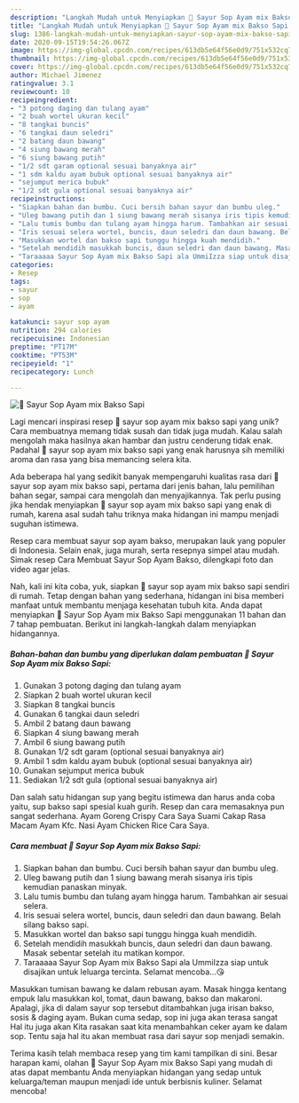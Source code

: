 ```yaml
---
description: "Langkah Mudah untuk Menyiapkan 🍁 Sayur Sop Ayam mix Bakso Sapi yang Enak"
title: "Langkah Mudah untuk Menyiapkan 🍁 Sayur Sop Ayam mix Bakso Sapi yang Enak"
slug: 1386-langkah-mudah-untuk-menyiapkan-sayur-sop-ayam-mix-bakso-sapi-yang-enak
date: 2020-09-15T19:54:26.067Z
image: https://img-global.cpcdn.com/recipes/613db5e64f56e0d9/751x532cq70/🍁-sayur-sop-ayam-mix-bakso-sapi-foto-resep-utama.jpg
thumbnail: https://img-global.cpcdn.com/recipes/613db5e64f56e0d9/751x532cq70/🍁-sayur-sop-ayam-mix-bakso-sapi-foto-resep-utama.jpg
cover: https://img-global.cpcdn.com/recipes/613db5e64f56e0d9/751x532cq70/🍁-sayur-sop-ayam-mix-bakso-sapi-foto-resep-utama.jpg
author: Michael Jimenez
ratingvalue: 3.1
reviewcount: 10
recipeingredient:
- "3 potong daging dan tulang ayam"
- "2 buah wortel ukuran kecil"
- "8 tangkai buncis"
- "6 tangkai daun seledri"
- "2 batang daun bawang"
- "4 siung bawang merah"
- "6 siung bawang putih"
- "1/2 sdt garam optional sesuai banyaknya air"
- "1 sdm kaldu ayam bubuk optional sesuai banyaknya air"
- "sejumput merica bubuk"
- "1/2 sdt gula optional sesuai banyaknya air"
recipeinstructions:
- "Siapkan bahan dan bumbu. Cuci bersih bahan sayur dan bumbu uleg."
- "Uleg bawang putih dan 1 siung bawang merah sisanya iris tipis kemudian panaskan minyak."
- "Lalu tumis bumbu dan tulang ayam hingga harum. Tambahkan air sesuai selera."
- "Iris sesuai selera wortel, buncis, daun seledri dan daun bawang. Belah silang bakso sapi."
- "Masukkan wortel dan bakso sapi tunggu hingga kuah mendidih."
- "Setelah mendidih masukkah buncis, daun seledri dan daun bawang. Masak sebentar setelah itu matikan kompor."
- "Taraaaaa Sayur Sop Ayam mix Bakso Sapi ala UmmiIzza siap untuk disajikan untuk leluarga tercinta. Selamat mencoba...😘"
categories:
- Resep
tags:
- sayur
- sop
- ayam

katakunci: sayur sop ayam 
nutrition: 294 calories
recipecuisine: Indonesian
preptime: "PT17M"
cooktime: "PT53M"
recipeyield: "1"
recipecategory: Lunch

---
```



![🍁 Sayur Sop Ayam mix Bakso Sapi](https://img-global.cpcdn.com/recipes/613db5e64f56e0d9/751x532cq70/🍁-sayur-sop-ayam-mix-bakso-sapi-foto-resep-utama.jpg)

Lagi mencari inspirasi resep 🍁 sayur sop ayam mix bakso sapi yang unik? Cara membuatnya memang tidak susah dan tidak juga mudah. Kalau salah mengolah maka hasilnya akan hambar dan justru cenderung tidak enak. Padahal 🍁 sayur sop ayam mix bakso sapi yang enak harusnya sih memiliki aroma dan rasa yang bisa memancing selera kita.

Ada beberapa hal yang sedikit banyak mempengaruhi kualitas rasa dari 🍁 sayur sop ayam mix bakso sapi, pertama dari jenis bahan, lalu pemilihan bahan segar, sampai cara mengolah dan menyajikannya. Tak perlu pusing jika hendak menyiapkan 🍁 sayur sop ayam mix bakso sapi yang enak di rumah, karena asal sudah tahu triknya maka hidangan ini mampu menjadi suguhan istimewa.

Resep cara membuat sayur sop ayam bakso, merupakan lauk yang populer di Indonesia. Selain enak, juga murah, serta resepnya simpel atau mudah. Simak resep Cara Membuat Sayur Sop Ayam Bakso, dilengkapi foto dan video agar jelas.


Nah, kali ini kita coba, yuk, siapkan 🍁 sayur sop ayam mix bakso sapi sendiri di rumah. Tetap dengan bahan yang sederhana, hidangan ini bisa memberi manfaat untuk membantu menjaga kesehatan tubuh kita. Anda dapat menyiapkan 🍁 Sayur Sop Ayam mix Bakso Sapi menggunakan 11 bahan dan 7 tahap pembuatan. Berikut ini langkah-langkah dalam menyiapkan hidangannya.

<!--inarticleads1-->

##### Bahan-bahan dan bumbu yang diperlukan dalam pembuatan 🍁 Sayur Sop Ayam mix Bakso Sapi:

1. Gunakan 3 potong daging dan tulang ayam
1. Siapkan 2 buah wortel ukuran kecil
1. Siapkan 8 tangkai buncis
1. Gunakan 6 tangkai daun seledri
1. Ambil 2 batang daun bawang
1. Siapkan 4 siung bawang merah
1. Ambil 6 siung bawang putih
1. Gunakan 1/2 sdt garam (optional sesuai banyaknya air)
1. Ambil 1 sdm kaldu ayam bubuk (optional sesuai banyaknya air)
1. Gunakan sejumput merica bubuk
1. Sediakan 1/2 sdt gula (optional sesuai banyaknya air)


Dan salah satu hidangan sup yang begitu istimewa dan harus anda coba yaitu, sup bakso sapi spesial kuah gurih. Resep dan cara memasaknya pun sangat sederhana. Ayam Goreng Crispy Cara Saya Suami Cakap Rasa Macam Ayam Kfc. Nasi Ayam Chicken Rice Cara Saya. 

<!--inarticleads2-->

##### Cara membuat 🍁 Sayur Sop Ayam mix Bakso Sapi:

1. Siapkan bahan dan bumbu. Cuci bersih bahan sayur dan bumbu uleg.
1. Uleg bawang putih dan 1 siung bawang merah sisanya iris tipis kemudian panaskan minyak.
1. Lalu tumis bumbu dan tulang ayam hingga harum. Tambahkan air sesuai selera.
1. Iris sesuai selera wortel, buncis, daun seledri dan daun bawang. Belah silang bakso sapi.
1. Masukkan wortel dan bakso sapi tunggu hingga kuah mendidih.
1. Setelah mendidih masukkah buncis, daun seledri dan daun bawang. Masak sebentar setelah itu matikan kompor.
1. Taraaaaa Sayur Sop Ayam mix Bakso Sapi ala UmmiIzza siap untuk disajikan untuk leluarga tercinta. Selamat mencoba...😘


Masukkan tumisan bawang ke dalam rebusan ayam. Masak hingga kentang empuk lalu masukkan kol, tomat, daun bawang, bakso dan makaroni. Apalagi, jika di dalam sayur sop tersebut ditambahkan juga irisan bakso, sosis &amp; daging ayam. Bukan cuma sedap, sop ini juga akan terasa sangat Hal itu juga akan Kita rasakan saat kita menambahkan ceker ayam ke dalam sop. Tentu saja hal itu akan membuat rasa dari sayur sop menjadi semakin. 

Terima kasih telah membaca resep yang tim kami tampilkan di sini. Besar harapan kami, olahan 🍁 Sayur Sop Ayam mix Bakso Sapi yang mudah di atas dapat membantu Anda menyiapkan hidangan yang sedap untuk keluarga/teman maupun menjadi ide untuk berbisnis kuliner. Selamat mencoba!
